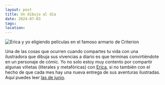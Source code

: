 ```yaml
---
layout: post
title: Un dibujo al día
date: 2024-07-03
tags: 
location:
---
```

![Erica y yo eligiendo películas en el famoso armario de Criterion](https://www.ericafustero.com/wp-content/uploads/diario-2024-06-02.jpg)

Una de las cosas que ocurren cuando compartes tu vida con una ilustradora que dibuja sus vivencias a diario es que terminas convirtiéndote en un personaje de cómic. Yo no solo estoy muy contento por compartir algunas viñetas (literales y metafóricas) con [Erica](https://www.ericafustero.com), si no también con el hecho de que cada mes hay una nueva entrega de sus aventuras ilustradas. Aquí puedes leer [las de junio](https://www.ericafustero.com/2024-07-un-dibujo-al-dia-junio-2024).
